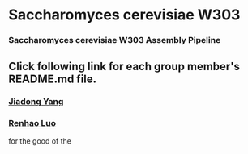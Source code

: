 # Saccharomyces cerevisiae W303 
### Saccharomyces cerevisiae W303 Assembly Pipeline
## Click following link for each group member's README.md file.
### [Jiadong Yang](README_JIADONG.md)
### [Renhao Luo](README_RENHAO.md)
for the good of the 